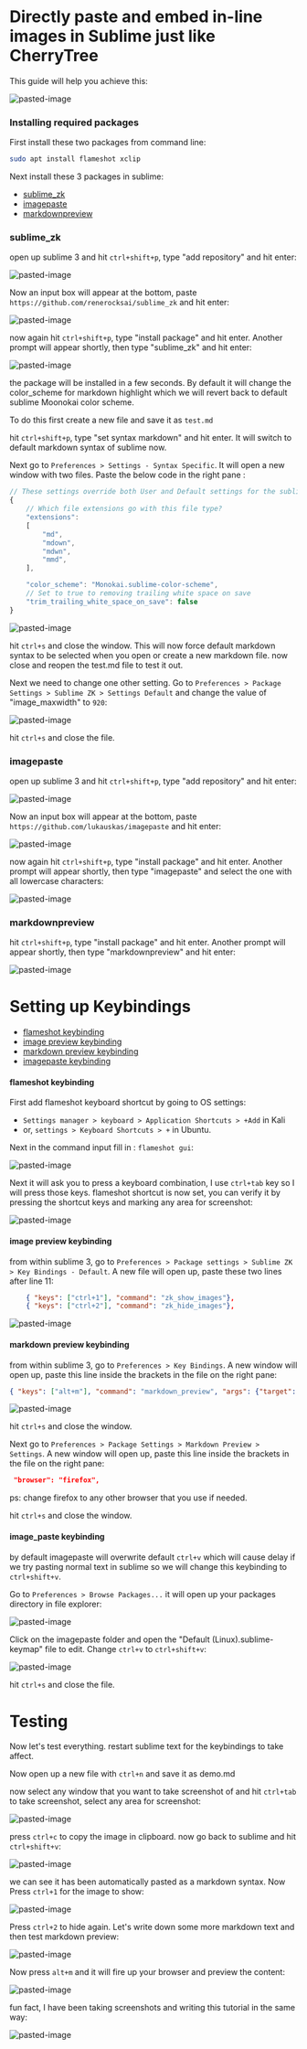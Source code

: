 # Directly paste and embed in-line images in Sublime just like CherryTree

This guide will help you achieve this:

![pasted-image](images/preparing_sublime/20200818164550.png)


### Installing required packages

First install these two packages from command line:

```bash
sudo apt install flameshot xclip
```

Next install these 3 packages in sublime:

* [sublime_zk](#sublime_zk)
* [imagepaste](#imagepaste)
* [markdownpreview](#markdownpreview)

### sublime_zk
open up sublime 3 and hit `ctrl+shift+p`, type "add repository" and hit enter:

![pasted-image](images/preparing_sublime/20200818132131.png)

Now an input box will appear at the bottom, paste `https://github.com/renerocksai/sublime_zk` and hit enter:

![pasted-image](images/preparing_sublime/20200818132316.png)

now again hit `ctrl+shift+p`, type "install package" and hit enter. Another prompt will appear shortly, then type "sublime_zk" and hit enter:

![pasted-image](images/preparing_sublime/20200818132509.png)

the package will be installed in a few seconds. By default it will change the color_scheme for markdown highlight which we will revert back to default sublime Moonokai color scheme. 

To do this first create a new file and save it as `test.md`

hit `ctrl+shift+p`, type "set syntax markdown" and hit enter. It will switch to default markdown syntax of sublime now. 

Next go to `Preferences > Settings - Syntax Specific`. It will open a new window with two files. Paste the below code in the right pane :

```js
// These settings override both User and Default settings for the sublime_zk syntax
{
    // Which file extensions go with this file type?
    "extensions":
    [
        "md",
        "mdown",
        "mdwn",
        "mmd",
    ], 

    "color_scheme": "Monokai.sublime-color-scheme",
    // Set to true to removing trailing white space on save
    "trim_trailing_white_space_on_save": false
}
```

![pasted-image](images/preparing_sublime/20200818134112.png)



hit `ctrl+s` and close the window. This will now force default markdown syntax to be selected when you open or create a new markdown file. now close and reopen the test.md file to test it out.

Next we need to change one other setting. 
Go to `Preferences > Package Settings > Sublime ZK > Settings Default` and change the value of "image_maxwidth" to `920`: 

![pasted-image](images/preparing_sublime/20200818210724.png)

hit `ctrl+s` and close the file.


### imagepaste
open up sublime 3 and hit `ctrl+shift+p`, type "add repository" and hit enter:

![pasted-image](images/preparing_sublime/20200818132131.png)

Now an input box will appear at the bottom, paste `https://github.com/lukauskas/imagepaste` and hit enter:

![pasted-image](images/preparing_sublime/20200818152054.png)

now again hit `ctrl+shift+p`, type "install package" and hit enter. Another prompt will appear shortly, then type "imagepaste" and select the one with all lowercase characters:

![pasted-image](images/preparing_sublime/20200818155155.png)



### markdownpreview

hit `ctrl+shift+p`, type "install package" and hit enter. Another prompt will appear shortly, then type "markdownpreview" and hit enter:

![pasted-image](images/preparing_sublime/20200818155852.png)



# Setting up Keybindings

* [flameshot keybinding](#flameshot-keybinding)
* [image preview keybinding](#image-preview-keybinding)
* [markdown preview keybinding](#markdown-preview-keybinding)
* [imagepaste keybinding](#imagepaste-keybinding)

#### flameshot keybinding

First add flameshot keyboard shortcut by going to OS settings:

* `Settings manager > keyboard > Application Shortcuts > +Add` in Kali
* or, `settings > Keyboard Shortcuts > +` in Ubuntu. 

Next in the command input  fill in : `flameshot gui`:

![pasted-image](images/preparing_sublime/20200818160847.png)

Next it will ask you to press a keyboard combination, I use `ctrl+tab` key so I will press those keys. 
flameshot shortcut is now set, you can verify it by pressing the shortcut keys and marking any area for screenshot: 

![pasted-image](images/preparing_sublime/20200818161146.png)



#### image preview keybinding

from within sublime 3, go to `Preferences > Package settings > Sublime ZK > Key Bindings - Default`. A new file will open up, paste these two lines after line 11:

```json
    { "keys": ["ctrl+1"], "command": "zk_show_images"},
    { "keys": ["ctrl+2"], "command": "zk_hide_images"},
```

![pasted-image](images/preparing_sublime/20200818162027.png)


#### markdown preview keybinding

from within sublime 3, go to `Preferences > Key Bindings`. A new window will open up, paste this line inside the brackets in the file on the right pane:

```json
{ "keys": ["alt+m"], "command": "markdown_preview", "args": {"target": "browser", "parser":"markdown"} },
```

![pasted-image](images/preparing_sublime/20200818162925.png)

hit `ctrl+s` and close the window.

Next go to `Preferences > Package Settings > Markdown Preview > Settings`. A new window will open up, paste this line inside the brackets in the file on the right pane:

```json
 "browser": "firefox",
```
ps: change firefox to any other browser that you use if needed.

hit `ctrl+s` and close the window.


#### image_paste keybinding

by default imagepaste will overwrite default `ctrl+v` which will cause delay if we try pasting normal text in sublime so we will change this keybinding to `ctrl+shift+v`. 

Go to `Preferences > Browse Packages...` it will open up your packages directory in file explorer:

![pasted-image](images/preparing_sublime/20200818171955.png)

Click on the imagepaste folder and open the "Default (Linux).sublime-keymap" file to edit. Change `ctrl+v` to `ctrl+shift+v`: 

![pasted-image](images/preparing_sublime/20200818171922.png)

hit `ctrl+s` and close the file.



# Testing

Now let's test everything. restart sublime text for the keybindings to take affect.

Now open up a new file with `ctrl+n` and save it as demo.md

now select any window that you want to take screenshot of and hit `ctrl+tab` to take screenshot, select any area for screenshot:

![pasted-image](images/preparing_sublime/20200818164424.png)

press `ctrl+c` to copy the image in clipboard. now go back to sublime and hit `ctrl+shift+v`:

![pasted-image](images/preparing_sublime/20200818164106.png)

we can see it has been automatically pasted as a markdown syntax. Now Press `ctrl+1` for the image to show:

![pasted-image](images/preparing_sublime/20200818164550.png)

Press `ctrl+2` to hide again. Let's write down some more markdown text and then test markdown preview:

![pasted-image](images/preparing_sublime/20200818164740.png)

Now press `alt+m` and it will fire up your browser and preview the content: 

![pasted-image](images/preparing_sublime/20200818165815.png)

fun fact, I have been taking screenshots and writing this tutorial in the same way: 

![pasted-image](images/preparing_sublime/20200818170054.png)